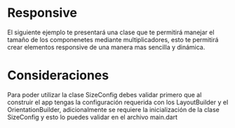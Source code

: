 # Responsive
El siguiente ejemplo te presentará una clase que te permitirá manejar el tamaño de los componenetes mediante multiplicadores, esto te permitirá crear elementos responsive de una manera mas sencilla y dinámica.

# Consideraciones
Para poder utilizar la clase SizeConfig debes validar primero que al construir el app tengas la configuración requerida con los LayoutBuilder y el OrientationBuilder, adicionalmente se requiere la inicialización de la clase SizeConfig y esto lo puedes validar en el archivo main.dart
